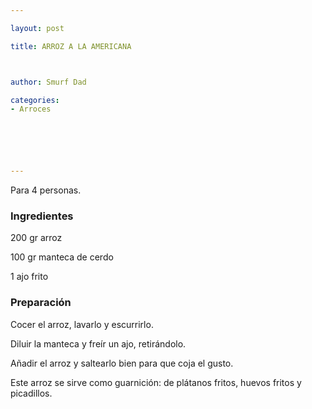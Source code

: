 ```yaml
---

layout: post

title: ARROZ A LA AMERICANA



author: Smurf Dad

categories:
- Arroces






---
```


Para 4 personas.

<h3>Ingredientes</h3>

200 gr arroz

100 gr manteca de cerdo

1 ajo frito

<h3>Preparación</h3>

Cocer el arroz, lavarlo y escurrirlo.

Diluir la manteca y freír un ajo, retirándolo.

Añadir el arroz y saltearlo bien para que coja el gusto.

Este arroz se sirve como guarnición: de plátanos fritos, huevos fritos y picadillos.